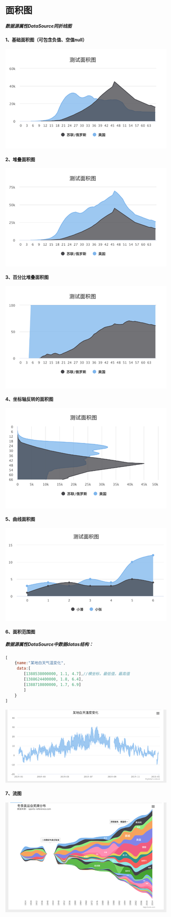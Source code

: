 # 面积图

##### 数据源属性DataSource同折线图

#### 1、基础面积图（可包含负值、空值null）

![](/assets/hchart11.png)

#### 2、堆叠面积图

![](/assets/hchart12.png)

#### 3、百分比堆叠面积图

![](/assets/hchart13.png)

#### 4、坐标轴反转的面积图

![](/assets/hchart14.png)

#### 5、曲线面积图

![](/assets/hchart15.png)

#### 6、面积范围图

##### 数据源属性DataSource中数据datas结构：

```js
[
    {name:"某地白天气温变化",
     data:[
        [1388538000000, 1.1, 4.7],//横坐标，最低值，最高值
        [1388624400000, 1.8, 6.4],
        [1388710800000, 1.7, 6.9]
		]
    }
]

```

#### ![](/assets/hchart16.png)

#### 7、流图

![](/assets/hchart17.png)

